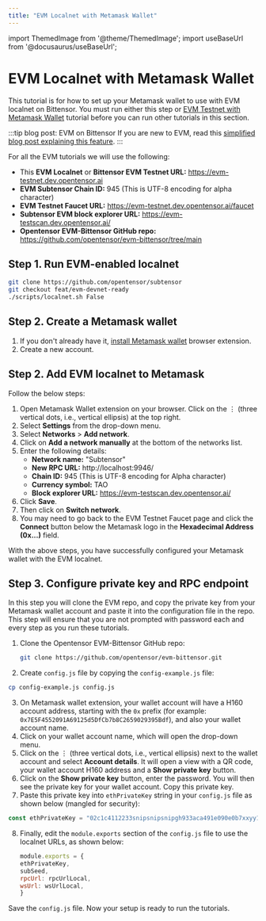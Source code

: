 ```yaml
---
title: "EVM Localnet with Metamask Wallet"
---
```


import ThemedImage from '@theme/ThemedImage';
import useBaseUrl from '@docusaurus/useBaseUrl';

# EVM Localnet with Metamask Wallet

This tutorial is for how to set up your Metamask wallet to use with EVM localnet on Bittensor. You must run either this step or [EVM Testnet with Metamask Wallet](./evm-testnet-with-metamask-wallet.md) tutorial before you can run other tutorials in this section. 

:::tip blog post: EVM on Bittensor
If you are new to EVM, read this [simplified blog post explaining this feature](https://blog.bittensor.com/evm-on-bittensor-draft-6f323e69aff7).
:::

For all the EVM tutorials we will use the following:

- This **EVM Localnet** or **Bittensor EVM Testnet URL:** https://evm-testnet.dev.opentensor.ai
- **EVM Subtensor Chain ID:** 945 (This is UTF-8 encoding for alpha character)
- **EVM Testnet Faucet URL:** https://evm-testnet.dev.opentensor.ai/faucet 
- **Subtensor EVM block explorer URL:** https://evm-testscan.dev.opentensor.ai/
- **Opentensor EVM-Bittensor GitHub repo:** https://github.com/opentensor/evm-bittensor/tree/main
 

## Step 1. Run EVM-enabled localnet

```bash
git clone https://github.com/opentensor/subtensor
git checkout feat/evm-devnet-ready
./scripts/localnet.sh False
```

## Step 2. Create a Metamask wallet 

1. If you don't already have it, [install Metamask wallet](https://metamask.io/download/) browser extension.
2. Create a new account.

## Step 2. Add EVM localnet to Metamask

Follow the below steps:

1. Open Metamask Wallet extension on your browser. Click on the &#8942; (three vertical dots, i.e., vertical ellipsis) at the top right. 
2. Select **Settings** from the drop-down menu. 
3. Select **Networks** > **Add network**.
4. Click on **Add a network manually** at the bottom of the networks list.
5. Enter the following details:
    - **Network name:** "Subtensor"
    - **New RPC URL:** http://localhost:9946/
    - **Chain ID:** 945 (This is UTF-8 encoding for Alpha character)
    - **Currency symbol:** TAO 
    - **Block explorer URL:** https://evm-testscan.dev.opentensor.ai/
6. Click **Save**.
7. Then click on **Switch network**.
8. You may need to go back to the EVM Testnet Faucet page and click the **Connect** button below the Metamask logo in the **Hexadecimal Address (0x...)** field.

With the above steps, you have successfully configured your Metamask wallet with the EVM localnet. 

## Step 3. Configure private key and RPC endpoint

In this step you will clone the EVM  repo, and copy the private key from your Metamask wallet account and paste it into the configuration file in the repo. This step will ensure that you are not prompted with password each and every step as you run these tutorials. 

1. Clone the Opentensor EVM-Bittensor GitHub repo:
   ```bash
   git clone https://github.com/opentensor/evm-bittensor.git
   ```

2. Create `config.js` file by copying the `config-example.js` file:

```bash
cp config-example.js config.js
```

3. On Metamask wallet extension, your wallet account will have a H160 account address, starting with the `0x` prefix (for example: `0x7E5F4552091A69125d5DfCb7b8C2659029395Bdf`), and also your wallet account name. 
4. Click on your wallet account name, which will open the drop-down menu. 
5. Click on the &#8942; (three vertical dots, i.e., vertical ellipsis) next to the wallet account and select **Account details**. It will open a view with a QR code, your wallet account H160 address and a **Show private key** button.
6. Click on the **Show private key** button, enter the password. You will then see the private key for your wallet account. Copy this private key.
7. Paste this private key into `ethPrivateKey` string in your `config.js` file as shown below (mangled for security):

```javascript
const ethPrivateKey = "02c1c4112233snipsnipsnipgh933aca491e090e0b7xxyy1b124b86d9382b01a8";
```

8. Finally, edit the `module.exports` section of the `config.js` file to use the localnet URLs, as shown below:
    ```javascript
    module.exports = {
    ethPrivateKey,
    subSeed,
    rpcUrl: rpcUrlLocal,
    wsUrl: wsUrlLocal,
    }
    ```

Save the `config.js` file. Now your setup is ready to run the tutorials. 
